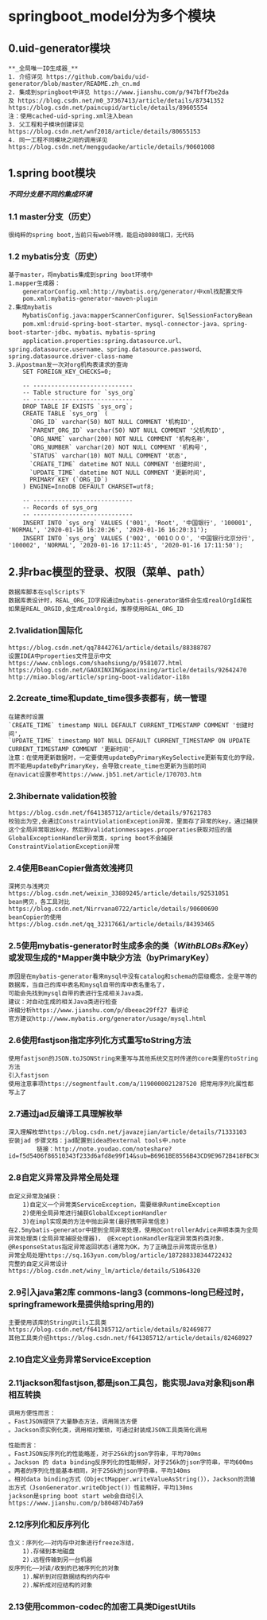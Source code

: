 # springboot_model分为多个模块
## 0.uid-generator模块
    **_全局唯一ID生成器_**
    1. 介绍详见 https://github.com/baidu/uid-generator/blob/master/README.zh_cn.md
    2. 集成到springboot中详见 https://www.jianshu.com/p/947bff7be2da
    及 https://blog.csdn.net/m0_37367413/article/details/87341352
    https://blog.csdn.net/paincupid/article/details/89605554
    注：使用cached-uid-spring.xml注入bean
    3. 父工程和子模块创建详见 https://blog.csdn.net/wnf2018/article/details/80655153
    4. 同一工程不同模块之间的调用详见 https://blog.csdn.net/menggudaoke/article/details/90601008
## 1.spring boot模块  
**_不同分支是不同的集成环境_**
### 1.1 master分支（历史）
    很纯粹的spring boot,当前只有web环境，能启动8080端口，无代码
### 1.2 mybatis分支（历史）
    基于master，将mybatis集成到spring boot环境中
    1.mapper生成器：
        generatorConfig.xml:http://mybatis.org/generator/中xml找配置文件
        pom.xml:mybatis-generator-maven-plugin
    2.集成mybatis
        MybatisConfig.java:mapperScannerConfigurer、SqlSessionFactoryBean
        pom.xml:druid-spring-boot-starter、mysql-connector-java、spring-boot-starter-jdbc、mybatis、mybatis-spring
        application.properties:spring.datasource.url、spring.datasource.username、spring.datasource.password、spring.datasource.driver-class-name
    3.从postman发一次对org机构表请求的查询
        SET FOREIGN_KEY_CHECKS=0;
        
        -- ----------------------------
        -- Table structure for `sys_org`
        -- ----------------------------
        DROP TABLE IF EXISTS `sys_org`;
        CREATE TABLE `sys_org` (
          `ORG_ID` varchar(50) NOT NULL COMMENT '机构ID',
          `PARENT_ORG_ID` varchar(50) NOT NULL COMMENT '父机构ID',
          `ORG_NAME` varchar(200) NOT NULL COMMENT '机构名称',
          `ORG_NUMBER` varchar(20) NOT NULL COMMENT '机构号',
          `STATUS` varchar(10) NOT NULL COMMENT '状态',
          `CREATE_TIME` datetime NOT NULL COMMENT '创建时间',
          `UPDATE_TIME` datetime NOT NULL COMMENT '更新时间',
          PRIMARY KEY (`ORG_ID`)
        ) ENGINE=InnoDB DEFAULT CHARSET=utf8;
        
        -- ----------------------------
        -- Records of sys_org
        -- ----------------------------
        INSERT INTO `sys_org` VALUES ('001', 'Root', '中国银行', '100001', 'NORMAL', '2020-01-16 16:20:26', '2020-01-16 16:20:31');
        INSERT INTO `sys_org` VALUES ('002', '001０００', '中国银行北京分行', '100002', 'NORMAL', '2020-01-16 17:11:45', '2020-01-16 17:11:50');
## 2.非rbac模型的登录、权限（菜单、path）
    数据库脚本在sqlScripts下
    数据库表设计时，REAL_ORG_ID字段通过mybatis-generator插件会生成realOrgId属性
    如果是REAL_ORGID,会生成realOrgid，推荐使用REAL_ORG_ID
### 2.1validation国际化
    https://blog.csdn.net/qq78442761/article/details/88388787
    设置IDEA中properties文件显示中文https://www.cnblogs.com/shaohsiung/p/9581077.html
    https://blog.csdn.net/GAOXINXINGgaoxinxing/article/details/92642470
    http://miao.blog/article/spring-boot-validator-i18n
### 2.2create_time和update_time很多表都有，统一管理
    在建表时设置
    `CREATE_TIME` timestamp NULL DEFAULT CURRENT_TIMESTAMP COMMENT '创建时间',
    `UPDATE_TIME` timestamp NOT NULL DEFAULT CURRENT_TIMESTAMP ON UPDATE CURRENT_TIMESTAMP COMMENT '更新时间',
    注意：在使用更新数据时，一定要使用updateByPrimaryKeySelective更新有变化的字段，而不能用updateByPrimaryKey，会导致create_time也更新为当前时间
    在navicat设置参考https://www.jb51.net/article/170703.htm
### 2.3hibernate validation校验
    https://blog.csdn.net/f641385712/article/details/97621783
    校验出为空,会通过ConstraintViolationException异常，里面存了异常的key，通过捕获这个全局异常取出key，然后到validationmessages.properaties获取对应的值
    GlobalExceptionHandler异常类，spring boot不会捕获ConstraintViolationException异常
### 2.4使用BeanCopier做高效浅拷贝
    深拷贝与浅拷贝https://blog.csdn.net/weixin_33889245/article/details/92531051
    bean拷贝，各工具对比https://blog.csdn.net/Nirrvana0722/article/details/90600690
    beanCopier的使用https://blog.csdn.net/qq_32317661/article/details/84393465
### 2.5使用mybatis-generator时生成多余的类（***WithBLOBs和***Key）或发现生成的*Mapper类中缺少方法（byPrimaryKey）
    原因是在mybatis-generator看来mysql中没有catalog和schema的层级概念，全是平等的数据库，当自己的库中表名和mysql自带的库中表名重名了，
    可能会先找到mysql自带的表进行生成相关Java类，
    建议：对自动生成的相关Java类进行检查
    详细分析https://www.jianshu.com/p/dbeeac29ff27 看评论
    官方建议http://www.mybatis.org/generator/usage/mysql.html
### 2.6使用fastjson指定序列化方式重写toString方法
    使用fastjson的JSON.toJSONString来重写与其他系统交互时传递的core类里的toString方法
    引入fastjson
    使用注意事项https://segmentfault.com/a/1190000021287520 把常用序列化属性都写上了
### 2.7通过jad反编译工具理解枚举
    深入理解枚举https://blog.csdn.net/javazejian/article/details/71333103
    安装jad 步骤文档：jad配置到idea的external tools中.note
            链接：http://note.youdao.com/noteshare?id=f5d5406f86510343f233d6afd8e99f14&sub=B6961BE8556B43CD9E9672B418FBC369
### 2.8自定义异常及异常全局处理
    自定义异常及捕获：
        1)自定义一个异常类ServiceException，需要继承RuntimeException
        2)使用全局异常进行捕获GlobalExceptionHandler
        3)在impl实现类的方法中抛出异常(最好携带异常信息)
    在2.5mybatis-generator中提到全局异常处理，使用@ControllerAdvice声明本类为全局异常处理类(全局异常捕捉处理器)， @ExceptionHandler指定异常类的类对象，@ResponseStatus指定异常返回状态(通常为OK，为了正确显示异常提示信息)
    异常全局处理https://sq.163yun.com/blog/article/187288338344722432
    完整的自定义异常设计https://blog.csdn.net/winy_lm/article/details/51064320     
### 2.9引入java第2库 commons-lang3 (commons-long已经过时，springframework是提供给spring用的)
    主要使用该库的StringUtils工具类https://blog.csdn.net/f641385712/article/details/82469877
    其他工具类介绍https://blog.csdn.net/f641385712/article/details/82468927
### 2.10自定义业务异常ServiceException

### 2.11jackson和fastjson,都是json工具包，能实现Java对象和json串相互转换

    调用方便性而言：
    。FastJSON提供了大量静态方法，调用简洁方便
    。Jackson须实例化类，调用相对繁琐，可通过封装成JSON工具类简化调用
 
    性能而言：
    。FastJSON反序列化的性能略差，对于256k的json字符串，平均700ms
    。Jackson 的 data binding反序列化的性能稍好，对于256k的json字符串，平均600ms
    。两者的序列化性能基本相同，对于256k的json字符串，平均140ms
    。相对data binding方式（ObjectMapper.writeValueAsString()），Jackson的流输出方式（JsonGenerator.writeObject()）性能稍好，平均130ms
    jackson是spring boot start web会自动引入https://www.jianshu.com/p/b804874b7a69
### 2.12序列化和反序列化
    含义：序列化——对内存中对象进行freeze冻结，
        1).存储到本地磁盘
        2).远程传输到另一台机器
    反序列化——对读/收到的已被序列化的对象
        1).解析到对应数据结构的内存中
        2).解析成对应结构的对象
### 2.13使用common-codec的加密工具类DigestUtils

    